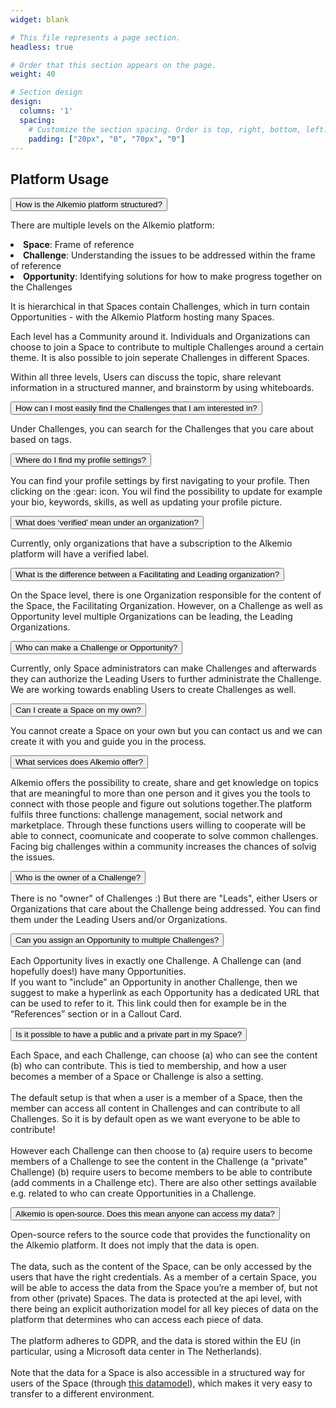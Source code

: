 ```yaml
---
widget: blank

# This file represents a page section.
headless: true

# Order that this section appears on the page.
weight: 40

# Section design
design:
  columns: '1'
  spacing:
    # Customize the section spacing. Order is top, right, bottom, left.
    padding: ["20px", "0", "70px", "0"]
---
```

<h2 class="pb-2 font-weight-bold"> Platform Usage </h2>


<!-- Title of collapisble -->
<button type="button" class="collapsible" data-toggle="collapse" data-target="#platform-structured">How is the Alkemio platform structured?
</button>
<!-- Content of collapisible -->
<div id="platform-structured" class="collapse">
  <div class="content">
    <p>There are multiple levels on the Alkemio platform:
    <li><b>Space</b>: Frame of reference</li>
    <li><b>Challenge</b>: Understanding the issues to be addressed within the frame of reference</li>
    <li><b>Opportunity</b>: Identifying solutions for how to make progress together on the Challenges</li> 
    </p>
    <p>It is hierarchical in that Spaces contain Challenges, which in turn contain Opportunities - with the Alkemio Platform hosting many Spaces.</p>
    <p>Each level has a Community around it. Individuals and Organizations can choose to join a Space to contribute to multiple Challenges around a certain theme. It is also possible to join seperate Challenges in different Spaces.</p>
    <p>Within all three levels, Users can discuss the topic, share relevant information in a structured manner, and brainstorm by using whiteboards.</p>
  </div>
</div>

<!-- Title of collapisble -->
<button type="button" class="collapsible" data-toggle="collapse" data-target="#platform-challenges" id="platformchallenges">How can I most easily find the Challenges that I am interested in?
</button>
<!-- Content of collapisible -->
<div id="platform-challenges" class="collapse">
  <div class="content">
    <p>Under Challenges, you can search for the Challenges that you care about based on tags.
  </p>
  </div>
</div>

<!-- Title of collapisble -->
<button type="button" class="collapsible" data-toggle="collapse" data-target="#platform-profile-settings">Where do I find my profile settings?
</button>
<!-- Content of collapisible -->
<div id="platform-profile-settings" class="collapse">
  <div class="content">
    <p>You can find your profile settings by first navigating to your profile. Then clicking on the :gear: icon. You wil find the possibility to update for example your bio, keywords, skills, as well as updating your profile picture.
  </p>
  </div>
</div>

<!-- Title of collapisble -->
<button type="button" id="org-verified" class="collapsible" data-toggle="collapse" data-target="#platform-organization-verified">What does ‘verified’ mean under an organization?
</button>
<!-- Content of collapisible -->
<div id="platform-organization-verified" class="collapse">
  <div class="content">
    <p>Currently, only organizations that have a subscription to the Alkemio platform will have a verified label.
  </p>
  </div>
</div>

<!-- Title of collapisble -->
<button type="button" id="platform-facilitate" class="collapsible" data-toggle="collapse" data-target="#platform-facilitating">What is the difference between a Facilitating and Leading organization?
</button>
<!-- Content of collapisible -->
<div id="platform-facilitating" class="collapse">
  <div class="content">
    <p>On the Space level, there is one Organization responsible for the content of the Space, the Facilitating Organization. However, on a Challenge as well as Opportunity level multiple Organizations can be leading, the Leading Organizations.
  </p>
  </div>
</div>

<!-- Title of collapisble -->
<button type="button" id="make-challenge" class="collapsible" data-toggle="collapse" data-target="#platform-make-challenge">Who can make a Challenge or Opportunity?
</button>
<!-- Content of collapisible -->
<div id="platform-make-challenge" class="collapse">
  <div class="content">
    <p>Currently, only Space administrators can make Challenges and afterwards they can authorize the Leading Users to further administrate the Challenge. We are working towards enabling Users to create Challenges as well.
  </p>
  </div>
</div>

<!-- Title of collapisble -->
<button type="button" class="collapsible" data-toggle="collapse" data-target="#platformownSpace" id="platformownspace">Can I create a Space on my own?
</button>
<!-- Content of collapisible -->
<div id="platformownspace" class="collapse">
  <div class="content">
    <p>You cannot create a Space on your own but you can contact us and we can create it with you and guide you in the process.
  </p>
  </div>
</div>

<!-- Title of collapisble -->
<button type="button" class="collapsible" data-toggle="collapse" data-target="#platform-services">What services does Alkemio offer?
</button>
<!-- Content of collapisible -->
<div id="platform-services" class="collapse">
  <div class="content">
    <p>Alkemio offers the possibility to create, share and get knowledge on topics that are meaningful to more than one person and it gives you the tools to connect with those people and figure out solutions together.The platform fulfils three functions: challenge management, social network and marketplace. Through these functions users willing to cooperate will be able to connect, coomunicate and cooperate to solve common challenges. Facing big challenges within a community increases the chances of solvig the issues.
  </p>
  </div>
</div>

<!-- Title of collapisble -->
<button type="button" class="collapsible" data-toggle="collapse" data-target="#challenge-owner" id="challengeowner">Who is the owner of a Challenge?
</button>
<!-- Content of collapisible -->
<div id="challenge-owner" class="collapse">
  <div class="content">
    <p>There is no "owner" of Challenges :) But there are "Leads", either Users or Organizations that care about the Challenge being addressed. You can find them under the Leading Users and/or Organizations.
  </p>
  </div>
</div>

<!-- Title of collapisble -->
<button type="button" class="collapsible" data-toggle="collapse" data-target="#challenge-opportunity" id="challengeopportunity">Can you assign an Opportunity to multiple Challenges?
</button>
<!-- Content of collapisible -->
<div id="challenge-opportunity" class="collapse">
  <div class="content">
    <p>Each Opportunity lives in exactly one Challenge. A Challenge can (and hopefully does!) have many Opportunities. <br/> If you want to "include" an Opportunity in another Challenge, then we suggest to make a hyperlink as each Opportunity has a dedicated URL that can be used to refer to it. This link could then for example be in the “References” section or in a Callout Card.  
  </p>
  </div>
</div>

<!-- Title of collapisble -->
<button type="button" class="collapsible" data-toggle="collapse" data-target="#challenge-visibility" id="challengevisibility">Is it possible to have a public and a private part in my Space?
</button>
<!-- Content of collapisible -->
<div id="challenge-visibility" class="collapse">
  <div class="content">
    <p>Each Space, and each Challenge, can choose (a) who can see the content (b) who can contribute. This is tied to membership, and how a user becomes a member of a Space or Challenge is also a setting. <br/> <br/> The default setup is that when a user is a member of a Space, then the member can access all content in Challenges and can contribute to all Challenges. So it is by default open as we want everyone to be able to contribute! <br/> <br/> However each Challenge can then choose to (a) require users to become members of a Challenge to see the content in the Challenge (a "private" Challenge) (b) require users to become members to be able to contribute (add comments in a Challenge etc). There are also other settings available e.g. related to who can create Opportunities in a Challenge. 
  </p>
  </div>
</div>

<!-- Title of collapisble -->
<button type="button" class="collapsible" data-toggle="collapse" data-target="#open-source-data" id="opensourcedata">Alkemio is open-source. Does this mean anyone can access my data?
</button>
<!-- Content of collapisible -->
<div id="open-source-data" class="collapse">
  <div class="content">
    <p>Open-source refers to the source code that provides the functionality on the Alkemio platform. It does not imply that the data is open. <br/> <br/> The data, such as the content of the Space, can be only accessed by the users that have the right credentials. As a member of a certain Space, you will be able to access the data from the Space you’re a member of, but not from other (private) Spaces. The data is protected at the api level, with there being an explicit authorization model for all key pieces of data on the platform that determines who can access each piece of data. <br/> <br/> The platform adheres to GDPR, and the data is stored within the EU (in particular, using a Microsoft data center in The Netherlands). <br/> <br/> Note that the data for a Space is also accessible in a structured way for users of the Space (through <a href="https://github.com/alkem-io/alkemio/blob/develop/docs/images/design-logical-data-model.png" target="_blank">this datamodel</a>), which makes it very easy to transfer to a different environment. 
  </p>
  </div>
</div>
